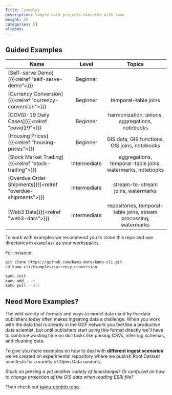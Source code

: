```yaml
---
Title: Examples
description: Sample data projects executed with kamu
weight: 20
categories: []
aliases:
---
```


## Guided Examples

| Name                                                        |    Level     |                              Topics                               |
| ----------------------------------------------------------- | :----------: | :---------------------------------------------------------------: |
| [Self-serve Demo]({{<relref "self-serve-demo">}})           |   Beginner   |                                                                   |
| [Currency Conversion]({{<relref "currency-conversion">}})   |   Beginner   |                       temporal-table joins                        |
| [COVID-19 Daily Cases]({{<relref "covid19">}})              |   Beginner   |          harmonization, unions, aggregations, notebooks           |
| [Housing Prices]({{<relref "housing-prices">}})             |   Beginner   |           GIS data, GIS functions, GIS joins, notebooks           |
| [Stock Market Trading]({{<relref "stock-trading">}})        | Intermediate |     aggregations, temporal-table joins, watermarks, notebooks     |
| [Overdue Order Shipments]({{<relref "overdue-shipments">}}) | Intermediate |                stream-to-stream joins, watermarks                 |
| [Web3 Data]({{<relref "web3-data">}})                       | Intermediate | repositories, temporal-table joins, stream processing, watermarks |

To work with examples we recommend you to clone this repo and use directories in `examples/` as your workspaces. 

For instance:

```bash
git clone https://github.com/kamu-data/kamu-cli.git
cd kamu-cli/examples/currency_conversion

kamu init
kamu add . -r
kamu pull --all
```

## Need More Examples?

The wild variety of formats and ways to model data used by the data publishers today often makes ingesting data a challenge. When you work with the data that is already in the ODF network you feel like a productive data scientist, but until publishers start using this format directly we'll have to continue wasting time on dull tasks like parsing CSVs, inferring schemas, and cleaning data.

To give you more examples on how to deal with **different ingest scenarios** we've created an experimental repository where we publish Root Dataset manifests for a variety of Open Data sources.

*Stuck on parsing a yet another variety of timestamps? Or confused on how to change projection of the GIS data when reading ESRI file?* 

Then check out [kamu-contrib repo](https://github.com/kamu-data/kamu-contrib).
